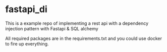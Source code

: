 # fastapi_di

This is a example repo of implementing a rest api with a dependency injection pattern with Fastapi & SQL alchemy

All required packages are in the requirements.txt and you could use docker to fire up everything.

